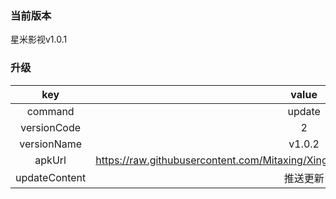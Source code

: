 ### 当前版本
星米影视v1.0.1

### 升级


| key|value
|:--------:|:---------:
| command   | update      
| versionCode     | 2      
| versionName | v1.0.2
| apkUrl| https://raw.githubusercontent.com/Mitaxing/XingMiMovie/master/app/release/xingmi.ap
|updateContent|推送更新
